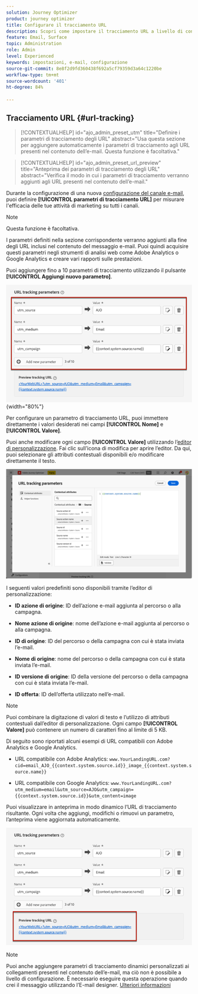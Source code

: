 ```yaml
---
solution: Journey Optimizer
product: journey optimizer
title: Configurare il tracciamento URL
description: Scopri come impostare il tracciamento URL a livello di configurazione del canale e-mail
feature: Email, Surface
topic: Administration
role: Admin
level: Experienced
keywords: impostazioni, e-mail, configurazione
source-git-commit: 8e8f2d9fd360438f692a5cf79359d3a64c1220be
workflow-type: tm+mt
source-wordcount: '401'
ht-degree: 84%

---
```



## Tracciamento URL {#url-tracking}

>[!CONTEXTUALHELP]
>id="ajo_admin_preset_utm"
>title="Definire i parametri di tracciamento degli URL"
>abstract="Usa questa sezione per aggiungere automaticamente i parametri di tracciamento agli URL presenti nel contenuto dell’e-mail. Questa funzione è facoltativa."

>[!CONTEXTUALHELP]
>id="ajo_admin_preset_url_preview"
>title="Anteprima dei parametri di tracciamento degli URL"
>abstract="Verifica il modo in cui i parametri di tracciamento verranno aggiunti agli URL presenti nel contenuto dell’e-mail."

Durante la configurazione di una nuova [configurazione del canale e-mail](email-settings.md), puoi definire **[!UICONTROL parametri di tracciamento URL]** per misurare l&#39;efficacia delle tue attività di marketing su tutti i canali.

>[!NOTE]
>
>Questa funzione è facoltativa.

I parametri definiti nella sezione corrispondente verranno aggiunti alla fine degli URL inclusi nel contenuto del messaggio e-mail. Puoi quindi acquisire questi parametri negli strumenti di analisi web come Adobe Analytics o Google Analytics e creare vari rapporti sulle prestazioni.

Puoi aggiungere fino a 10 parametri di tracciamento utilizzando il pulsante **[!UICONTROL Aggiungi nuovo parametro]**.

![](assets/preset-url-tracking.png){width="80%"}

Per configurare un parametro di tracciamento URL, puoi immettere direttamente i valori desiderati nei campi **[!UICONTROL Nome]** e **[!UICONTROL Valore]**.

Puoi anche modificare ogni campo **[!UICONTROL Valore]** utilizzando l’[editor di personalizzazione](../personalization/personalization-build-expressions.md). Fai clic sull’icona di modifica per aprire l’editor. Da qui, puoi selezionare gli attributi contestuali disponibili e/o modificare direttamente il testo.

![](assets/preset-url-tracking-editor.png)

I seguenti valori predefiniti sono disponibili tramite l’editor di personalizzazione:

* **ID azione di origine**: ID dell’azione e-mail aggiunta al percorso o alla campagna.

* **Nome azione di origine**: nome dell’azione e-mail aggiunta al percorso o alla campagna.

* **ID di origine**: ID del percorso o della campagna con cui è stata inviata l’e-mail.

* **Nome di origine**: nome del percorso o della campagna con cui è stata inviata l’e-mail.

* **ID versione di origine**: ID della versione del percorso o della campagna con cui è stata inviata l’e-mail.

* **ID offerta**: ID dell’offerta utilizzato nell’e-mail.

>[!NOTE]
>
>Puoi combinare la digitazione di valori di testo e l’utilizzo di attributi contestuali dall’editor di personalizzazione. Ogni campo **[!UICONTROL Valore]** può contenere un numero di caratteri fino al limite di 5 KB.

<!--You can drag and drop the parameters to reorder them.-->

Di seguito sono riportati alcuni esempi di URL compatibili con Adobe Analytics e Google Analytics.

* URL compatibile con Adobe Analytics: `www.YourLandingURL.com?cid=email_AJO_{{context.system.source.id}}_image_{{context.system.source.name}}`

* URL compatibile con Google Analytics: `www.YourLandingURL.com?utm_medium=email&utm_source=AJO&utm_campaign={{context.system.source.id}}&utm_content=image`

Puoi visualizzare in anteprima in modo dinamico l’URL di tracciamento risultante. Ogni volta che aggiungi, modifichi o rimuovi un parametro, l’anteprima viene aggiornata automaticamente.

![](assets/preset-url-tracking-preview.png)

>[!NOTE]
>
>Puoi anche aggiungere parametri di tracciamento dinamici personalizzati ai collegamenti presenti nel contenuto dell’e-mail, ma ciò non è possibile a livello di configurazione. È necessario eseguire questa operazione quando crei il messaggio utilizzando l’E-mail designer. [Ulteriori informazioni](message-tracking.md#url-tracking)

